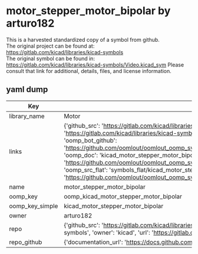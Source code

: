 # motor_stepper_motor_bipolar by arturo182  
This is a harvested standardized copy of a symbol from github.  
The original project can be found at:  
https://gitlab.com/kicad/libraries/kicad-symbols  
The original symbol can be found in:
https://gitlab.com/kicad/libraries/kicad-symbols/Video.kicad_sym
Please consult that link for additional, details, files, and license information.  
## yaml dump  
| Key | Value |  
| --- | --- |  
| library_name | Motor |  
| links | {'github_src': 'https://gitlab.com/kicad/libraries/kicad-symbols/Video.kicad_sym', 'github_src_repo': 'https://gitlab.com/kicad/libraries/kicad-symbols', 'oomp_bot': 'kicad_motor_stepper_motor_bipolar/working', 'oomp_bot_github': 'https://github.com/oomlout/oomlout_oomp_symbol_bot/tree/main/kicad_motor_stepper_motor_bipolar/working', 'oomp_doc': 'kicad_motor_stepper_motor_bipolar/working', 'oomp_doc_github': 'https://github.com/oomlout/oomlout_oomp_symbol_doc/tree/main/kicad_motor_stepper_motor_bipolar/working', 'oomp_src_flat': 'symbols_flat/kicad_motor_stepper_motor_bipolar/working', 'oomp_src_flat_github': 'https://github.com/oomlout/oomlout_oomp_symbol_src/tree/main/kicad_motor_stepper_motor_bipolar/working'} |  
| name | motor_stepper_motor_bipolar |  
| oomp_key | oomp_kicad_motor_stepper_motor_bipolar |  
| oomp_key_simple | kicad_motor_stepper_motor_bipolar |  
| owner | arturo182 |  
| repo | {'github_src': 'https://gitlab.com/kicad/libraries/kicad-symbols/Video.kicad_sym', 'name': 'libraries/kicad-symbols', 'owner': 'kicad', 'url': 'https://gitlab.com/kicad/libraries/kicad-symbols'} |  
| repo_github | {'documentation_url': 'https://docs.github.com/rest/repos/repos#get-a-repository', 'message': 'Not Found'} |  

